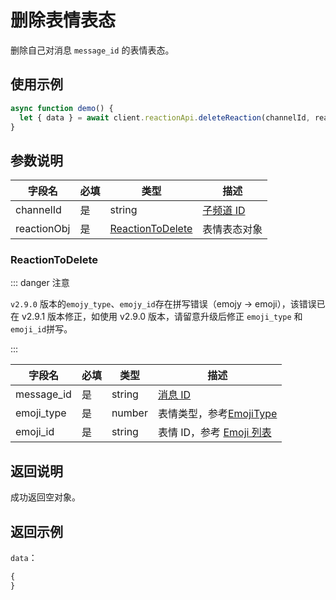 # 删除表情表态 <Badge text="v2.9.0" />

删除自己对消息 `message_id` 的表情表态。

## 使用示例

```javascript
async function demo() {
  let { data } = await client.reactionApi.deleteReaction(channelId, reactionObj);
}
```

## 参数说明

| 字段名      | 必填 | 类型                                  | 描述                             |
| ----------- | ---- | ------------------------------------- | -------------------------------- |
| channelId   | 是   | string                                | [子频道 ID](../model/channel.md) |
| reactionObj | 是   | [ReactionToDelete](#reactiontodelete) | 表情表态对象                     |

### ReactionToDelete <Badge text="v2.9.1" />

::: danger 注意

`v2.9.0` 版本的`emojy_type`、`emojy_id`存在拼写错误（emojy -> emoji），该错误已在 v2.9.1 版本修正，如使用 v2.9.0 版本，请留意升级后修正 `emoji_type` 和 `emoji_id`拼写。

:::

| 字段名     | 必填 | 类型   | 描述                                                     |
| ---------- | ---- | ------ | -------------------------------------------------------- |
| message_id | 是   | string | [消息 ID](../model/message.md)                           |
| emoji_type | 是   | number | 表情类型，参考[EmojiType](../model/emoji.md#EmojiType)   |
| emoji_id   | 是   | string | 表情 ID，参考 [Emoji 列表](../model/emoji.md#Emoji-列表) |

## 返回说明

成功返回空对象。

## 返回示例

`data`：

```js
{
}
```
